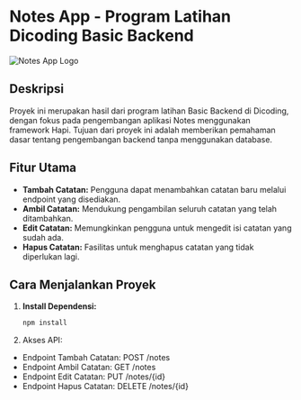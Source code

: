 # Notes App - Program Latihan Dicoding Basic Backend

![Notes App Logo](link_ke_logo)

## Deskripsi

Proyek ini merupakan hasil dari program latihan Basic Backend di Dicoding, dengan fokus pada pengembangan aplikasi Notes menggunakan framework Hapi. Tujuan dari proyek ini adalah memberikan pemahaman dasar tentang pengembangan backend tanpa menggunakan database.

## Fitur Utama

- **Tambah Catatan:** Pengguna dapat menambahkan catatan baru melalui endpoint yang disediakan.
- **Ambil Catatan:** Mendukung pengambilan seluruh catatan yang telah ditambahkan.
- **Edit Catatan:** Memungkinkan pengguna untuk mengedit isi catatan yang sudah ada.
- **Hapus Catatan:** Fasilitas untuk menghapus catatan yang tidak diperlukan lagi.

## Cara Menjalankan Proyek

1. **Install Dependensi:**
   ```bash
   npm install
2. Akses API:
- Endpoint Tambah Catatan: POST /notes
- Endpoint Ambil Catatan: GET /notes
- Endpoint Edit Catatan: PUT /notes/{id}
- Endpoint Hapus Catatan: DELETE /notes/{id}

